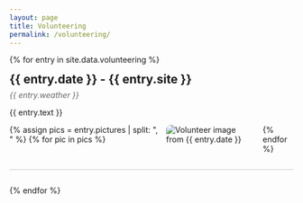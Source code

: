 ```yaml
---
layout: page
title: Volunteering
permalink: /volunteering/
---
```


<style>
.volunteer-entry {
  margin-bottom: 2em;
  border-bottom: 1px solid #ccc;
  padding-bottom: 1.5em;
}

.volunteer-title {
  font-size: 1.5em;
  font-weight: bold;
  margin-bottom: 0.3em;
}

.volunteer-weather {
  color: #666;
  font-style: italic;
  margin-bottom: 1em;
}

.volunteer-text {
  margin-bottom: 1em;
}

.volunteer-images {
  display: flex;
  overflow-x: auto;
  gap: 1em;
  padding-bottom: 0.5em;
}

.volunteer-images img {
  max-height: 200px;
  border-radius: 8px;
}
</style>

{% for entry in site.data.volunteering %}
  <div class="volunteer-entry">
    <div class="volunteer-title">{{ entry.date }} - {{ entry.site }}</div>
    <div class="volunteer-weather">{{ entry.weather }}</div>
    <div class="volunteer-text">{{ entry.text }}</div>
    <div class="volunteer-images">
      {% assign pics = entry.pictures | split: ", " %}
      {% for pic in pics %}
        <img src="{{ pic | strip }}" alt="Volunteer image from {{ entry.date }}">
      {% endfor %}
    </div>
  </div>
{% endfor %}
